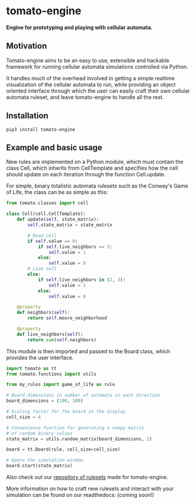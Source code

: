 # tomato-engine

**Engine for prototyping and playing with cellular automata.**

## Motivation

Tomato-engine aims to be an easy to use, extensible and hackable
framework for running cellular automata simulations controlled
via Python.

It handles much of the overhead involved in getting a simple
realtime visualization of the cellular automata to run, while
providing an object oriented interface through which the user
can easily craft their own cellular automata ruleset, and leave
tomato-engine to handle all the rest.

## Installation

```
pip3 install tomato-engine
```

## Example and basic usage

New rules are implemented on a Python module, which must contain
the class Cell, which inherits from CellTemplate and specifies
how the cell should update on each iteration through the function
Cell.update.

For simple, binary totalistic automata rulesets such as the Conway's Game of
Life, the class can be as simple as this:

```python
from tomato.classes import cell

class Cell(cell.CellTemplate):
    def update(self, state_matrix):
        self.state_matrix = state_matrix

        # Dead cell
        if self.value == 0:
            if self.live_neighbors == 3:
                self.value = 1
            else:
                self.value = 0
        # Live cell
        else:
            if self.live_neighbors in (2, 3):
                self.value = 1
            else:
                self.value = 0

    @property
    def neighbors(self):
        return self.moore_neighborhood

    @property
    def live_neighbors(self):
        return sum(self.neighbors)
```

This module is then imported and passed to the Board class, which
provides the user interface.

```python
import tomato as tt
from tomato.functions import utils

from my_rules import game_of_life as rule

# Board dimensions in number of automata in each direction
board_dimensions = (100, 100)

# Scaling factor for the board in the display
cell_size = 4

# Convenience function for generating a numpy matrix
# of random binary values
state_matrix = utils.random_matrix(board_dimensions, 2)

board = tt.Board(rule, cell_size=cell_size)

# Opens the simulation window
board.start(state_matrix)
```

Also check out our [repository of rulesets](https://codeberg.org/CSL.dev/tomato-rules)
made for tomato-engine.

More information on how to craft new rulesets and interact with
your simulation can be found on our readthedocs: (coming soon!)
